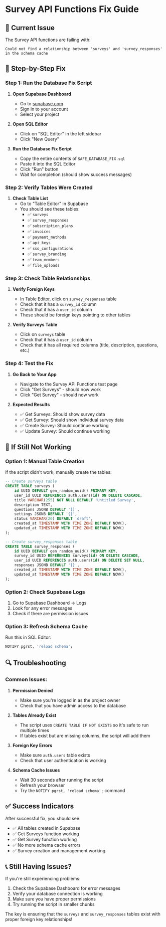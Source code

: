 # Survey API Functions Fix Guide

## 🚨 Current Issue
The Survey API functions are failing with:
```
Could not find a relationship between 'surveys' and 'survey_responses' in the schema cache
```

## 🔧 Step-by-Step Fix

### Step 1: Run the Database Fix Script

1. **Open Supabase Dashboard**
   - Go to [supabase.com](https://supabase.com)
   - Sign in to your account
   - Select your project

2. **Open SQL Editor**
   - Click on "SQL Editor" in the left sidebar
   - Click "New Query"

3. **Run the Database Fix Script**
   - Copy the entire contents of `SAFE_DATABASE_FIX.sql`
   - Paste it into the SQL Editor
   - Click "Run" button
   - Wait for completion (should show success messages)

### Step 2: Verify Tables Were Created

1. **Check Table List**
   - Go to "Table Editor" in Supabase
   - You should see these tables:
     - ✅ `surveys`
     - ✅ `survey_responses`
     - ✅ `subscription_plans`
     - ✅ `invoices`
     - ✅ `payment_methods`
     - ✅ `api_keys`
     - ✅ `sso_configurations`
     - ✅ `survey_branding`
     - ✅ `team_members`
     - ✅ `file_uploads`

### Step 3: Check Table Relationships

1. **Verify Foreign Keys**
   - In Table Editor, click on `survey_responses` table
   - Check that it has a `survey_id` column
   - Check that it has a `user_id` column
   - These should be foreign keys pointing to other tables

2. **Verify Surveys Table**
   - Click on `surveys` table
   - Check that it has a `user_id` column
   - Check that it has all required columns (title, description, questions, etc.)

### Step 4: Test the Fix

1. **Go Back to Your App**
   - Navigate to the Survey API Functions test page
   - Click "Get Surveys" - should now work
   - Click "Get Survey" - should now work

2. **Expected Results**
   - ✅ Get Surveys: Should show survey data
   - ✅ Get Survey: Should show individual survey data
   - ✅ Create Survey: Should continue working
   - ✅ Update Survey: Should continue working

## 🚨 If Still Not Working

### Option 1: Manual Table Creation
If the script didn't work, manually create the tables:

```sql
-- Create surveys table
CREATE TABLE surveys (
    id UUID DEFAULT gen_random_uuid() PRIMARY KEY,
    user_id UUID REFERENCES auth.users(id) ON DELETE CASCADE,
    title VARCHAR(255) NOT NULL DEFAULT 'Untitled Survey',
    description TEXT,
    questions JSONB DEFAULT '[]',
    settings JSONB DEFAULT '{}',
    status VARCHAR(20) DEFAULT 'draft',
    created_at TIMESTAMP WITH TIME ZONE DEFAULT NOW(),
    updated_at TIMESTAMP WITH TIME ZONE DEFAULT NOW()
);

-- Create survey_responses table
CREATE TABLE survey_responses (
    id UUID DEFAULT gen_random_uuid() PRIMARY KEY,
    survey_id UUID REFERENCES surveys(id) ON DELETE CASCADE,
    user_id UUID REFERENCES auth.users(id) ON DELETE SET NULL,
    responses JSONB DEFAULT '{}',
    created_at TIMESTAMP WITH TIME ZONE DEFAULT NOW(),
    updated_at TIMESTAMP WITH TIME ZONE DEFAULT NOW()
);
```

### Option 2: Check Supabase Logs
1. Go to Supabase Dashboard → Logs
2. Look for any error messages
3. Check if there are permission issues

### Option 3: Refresh Schema Cache
Run this in SQL Editor:
```sql
NOTIFY pgrst, 'reload schema';
```

## 🔍 Troubleshooting

### Common Issues:

1. **Permission Denied**
   - Make sure you're logged in as the project owner
   - Check that you have admin access to the database

2. **Tables Already Exist**
   - The script uses `CREATE TABLE IF NOT EXISTS` so it's safe to run multiple times
   - If tables exist but are missing columns, the script will add them

3. **Foreign Key Errors**
   - Make sure `auth.users` table exists
   - Check that user authentication is working

4. **Schema Cache Issues**
   - Wait 30 seconds after running the script
   - Refresh your browser
   - Try the `NOTIFY pgrst, 'reload schema';` command

## ✅ Success Indicators

After successful fix, you should see:
- ✅ All tables created in Supabase
- ✅ Get Surveys function working
- ✅ Get Survey function working
- ✅ No more schema cache errors
- ✅ Survey creation and management working

## 📞 Still Having Issues?

If you're still experiencing problems:
1. Check the Supabase Dashboard for error messages
2. Verify your database connection is working
3. Make sure you have proper permissions
4. Try running the script in smaller chunks

The key is ensuring that the `surveys` and `survey_responses` tables exist with proper foreign key relationships!
